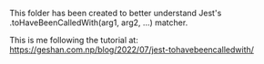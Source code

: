 This folder has been created to better understand Jest's .toHaveBeenCalledWith(arg1, arg2, ...) matcher.

This is me following the tutorial at:
https://geshan.com.np/blog/2022/07/jest-tohavebeencalledwith/
